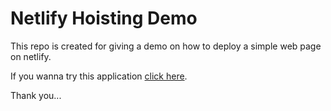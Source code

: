 # Netlify Hoisting Demo

This repo is created for giving a demo on how to deploy a simple web page on netlify.

If you wanna try this application [click here](https://netlify-demo-sri.netlify.app/).

Thank you...